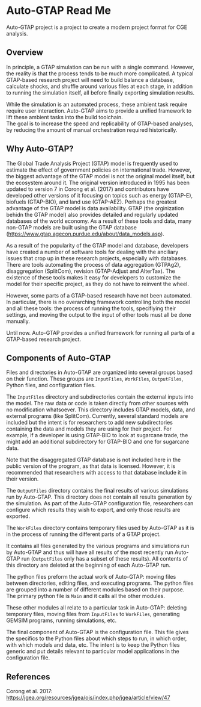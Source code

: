 # Auto-GTAP Read Me

Auto-GTAP project is a project to create a modern project format for CGE analysis. 

## Overview

In principle, a GTAP simulation can be run with a single command. However, the reality is that the 
process tends to be much more complicated. A typical GTAP-based research project will need to build 
balance a database, calculate shocks, and shuffle around various files at each stage, in addition
to running the simulation itself, all before finally exporting simulation results.

While the simulation is an automated process, these ambient task require require user interaction.
Auto-GTAP aims to provide a unified framework to lift these ambient tasks into the build toolchain.  
The goal is to increase the speed and replicability of GTAP-based analyses, by reducing the amount
of manual orchestration required historically.

## Why Auto-GTAP?

The Global Trade Analysis Project (GTAP) model is frequently used to estimate the effect of government policies on international trade.
However, the biggest advantage of the GTAP model is not the original model itself, but the ecosystem around it. 
The original version introduced in 1995 has been updated to version 7 in Corong et al. (2017) 
and contributors have developed other versions of it focusing on topics such as 
energy (GTAP-E), biofuels (GTAP-BIO), and land use (GTAP-AEZ).
Perhaps the greatest advantage of the GTAP model is data availability.
GTAP (the orginization behidn the GTAP model) also provides detailed and regularly updated databases of the world economy.
As a result of these tools and data, many non-GTAP models are built using the GTAP database (https://www.gtap.agecon.purdue.edu/about/data_models.asp).

As a result of the popularity of the GTAP model and database,
developers have  created a number of software tools for dealing with the 
anciliary issues that crop up in these research projects, especially with databases.
There are tools automating the process of data aggregation (GTPAg2), disaggregation (SplitCom), 
revision (GTAP-Adjust and AlterTax). 
The existence of these tools makes it easy for developers to customize the model for their specific project, 
as they do not have to reinvent the wheel.

However, some parts of a GTAP-based research have not been automated. 
In particular, there is no overarching framework controlling both the model and all these tools: 
the process of running the tools, specifiying their settings, 
and moving the output to the input of other tools must all be done manually.

Until now. Auto-GTAP provides a unified framework for running all parts of a GTAP-based research project.

## Components of Auto-GTAP

Files and directories in Auto-GTAP are organized into several groups based on their function. 
These groups are `InputFiles`, `WorkFiles`, `OutputFiles`, Python files, and configuration files.

The `InputFiles` directory and subdirectories contain the external inputs into the model. 
The raw data or code is taken directly from other sources with no modification whatsoever. 
This directory includes GTAP models, data, and external programs (like SplitCom). 
Currently, several standard models are included but the intent is for researchers to add new 
subdirectories containing the data and models they are using for their project. 
For example, if a developer is using GTAP-BIO to look at sugarcane trade, the might add an additional 
subdirectory for GTAP-BIO and one for sugarcane data. 

Note that the disaggregated GTAP database is not included here in the public version of the program, as that data is licensed. 
However, it is recommended that researchers with access to that database include it in their version.

The `OutputFiles` directory contains the final results of various simulations run by Auto-GTAP. 
This directory does not contain all results generation by the simulation. 
As part of the Auto-GTAP configuration file, researchers can configure which results they wish to export, 
and only those results are exported.

The `WorkFiles` directory contains temporary files used by Auto-GTAP as it is in the process of running the 
different parts of a GTAP project. 

It contains all files generated by the various programs and simulations run by Auto-GTAP and thus will 
have all results of the most recently run Auto-GTAP run (`OutputFiles` only has a subset of these results). 
All contents of this directory are deleted at the beginning of each Auto-GTAP run.

The python files preform the actual work of Auto-GTAP: moving files between directories, editing files, and executing programs. 
The python files are grouped into a number of different modules based on their purpose. The primary python file is `Main` 
and it calls all the other modules. 

These other modules all relate to a particular task in Auto-GTAP: 
deleting temporary files, moving files from `InputFiles` to `WorkFiles`, generating GEMSIM programs, running simulations, etc.

The final component of Auto-GTAP is the configuration file. 
This file gives the specifics to the Python files about which steps to run, in which order, with which models and data, etc. 
The intent is to keep the Python files generic and put details relevant to particular model applications in the configuration file.

## References ##
Corong et al. 2017: https://jgea.org/resources/jgea/ojs/index.php/jgea/article/view/47

